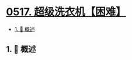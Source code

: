 # [0517. 超级洗衣机【困难】](https://github.com/Tdahuyou/TNotes.leetcode/tree/main/notes/0517.%20%E8%B6%85%E7%BA%A7%E6%B4%97%E8%A1%A3%E6%9C%BA%E3%80%90%E5%9B%B0%E9%9A%BE%E3%80%91)

<!-- region:toc -->

- [1. 📝 概述](#1--概述)

<!-- endregion:toc -->

## 1. 📝 概述

